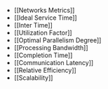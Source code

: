 - [[Networks Metrics]]
- [[Ideal Service Time]]
- [[Inter Time]]
- [[Utilization Factor]]
- [[Optimal Parallelism Degree]]
- [[Processing Bandwidth]]
- [[Completion Time]]
- [[Communication Latency]]
- [[Relative Efficiency]]
- [[Scalability]]